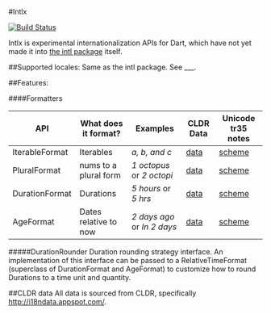 #Intlx

[![Build Status](https://drone.io/seaneagan/intlx/status.png)](https://drone.io/seaneagan/intlx/latest)

Intlx is experimental internationalization APIs for Dart, 
which have not yet made it into [the intl package](http://pub.dartlang.org/packages/intl) itself.

##Supported locales:
  Same as the intl package.  See ___.

##Features:

####Formatters

| API           | What does it format? | Examples                   | CLDR Data             | Unicode tr35 notes        |
| ------------- | -------------------- | -------------------------- | --------------------- | ------------------------- |
| IterableFormat| Iterables            | _a, b, and c_              | [data][Iterable Data] | [scheme][Iterable scheme] |
| PluralFormat  | nums to a plural form| _1 octopus_ or _2 octopi_  | [data][Plural Data]   | [scheme][Plural scheme]   |
| DurationFormat| Durations            | _5 hours_ or _5 hrs_       | [data][RT Data]       | [scheme][RT scheme]       |
| AgeFormat     | Dates relative to now| _2 days ago_ or _In 2 days_| [data][RT Data]       | [scheme][RT scheme]       |

<!---
TODO: make API names link to generated API docs once they exist
-->

#####DurationRounder
  Duration rounding strategy interface.  An implementation of this interface can be passed to a RelativeTimeFormat (superclass of DurationFormat and AgeFormat) to customize how to round Durations to a time unit and quantity.
  
##CLDR data
  All data is sourced from CLDR, specifically http://i18ndata.appspot.com/.

[Iterable data]: (http://i18ndata.appspot.com/cldr/tags/unconfirmed/main/en/listPatterns/listPattern?action=browse&depth=-1)
[Plural data]: (http://i18ndata.appspot.com/cldr/tags/unconfirmed/supplemental/plurals/plurals?action=browse&depth=-1)
[RT data]: (http://i18ndata.appspot.com/cldr/tags/unconfirmed/main/en/units?action=browse&depth=-1)

[Iterable scheme]: (http://unicode.org/reports/tr35/tr35-general.html#ListPatterns)
[Plural scheme]: (http://unicode.org/reports/tr35/tr35-numbers.html#Language_Plural_Rules)
[RT scheme]: (http://unicode.org/reports/tr35/#Unit_Elements)
